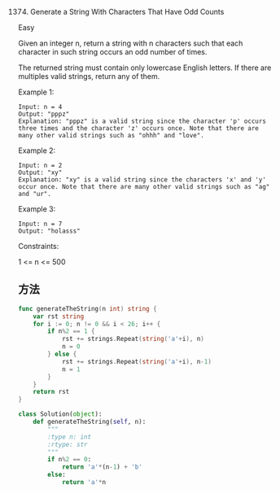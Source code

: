 1374. Generate a String With Characters That Have Odd Counts


Easy


Given an integer n, return a string with n characters such that each character in such string occurs an odd number of times.

The returned string must contain only lowercase English letters. If there are multiples valid strings, return any of them.  

 

Example 1:

```
Input: n = 4
Output: "pppz"
Explanation: "pppz" is a valid string since the character 'p' occurs three times and the character 'z' occurs once. Note that there are many other valid strings such as "ohhh" and "love".
```

Example 2:

```
Input: n = 2
Output: "xy"
Explanation: "xy" is a valid string since the characters 'x' and 'y' occur once. Note that there are many other valid strings such as "ag" and "ur".
```

Example 3:

```
Input: n = 7
Output: "holasss"
```

Constraints:

1 <= n <= 500


## 方法

```go
func generateTheString(n int) string {
    var rst string
    for i := 0; n != 0 && i < 26; i++ {
        if n%2 == 1 {
            rst += strings.Repeat(string('a'+i), n)
            n = 0
        } else {
            rst += strings.Repeat(string('a'+i), n-1)
            n = 1
        }
    }
    return rst
}
```




```python
class Solution(object):
    def generateTheString(self, n):
        """
        :type n: int
        :rtype: str
        """
        if n%2 == 0:
            return 'a'*(n-1) + 'b'
        else:
            return 'a'*n
```